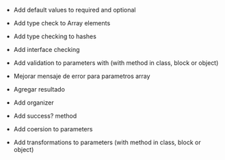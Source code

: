 * Add default values to required and optional
* Add type check to Array elements
* Add type checking to hashes
* Add interface checking
* Add validation to parameters with (with method in class, block or object)
* Mejorar mensaje de error para parametros array
* Agregar resultado

* Add organizer
* Add success? method
* Add coersion to parameters
* Add transformations to parameters (with method in class, block or object)
